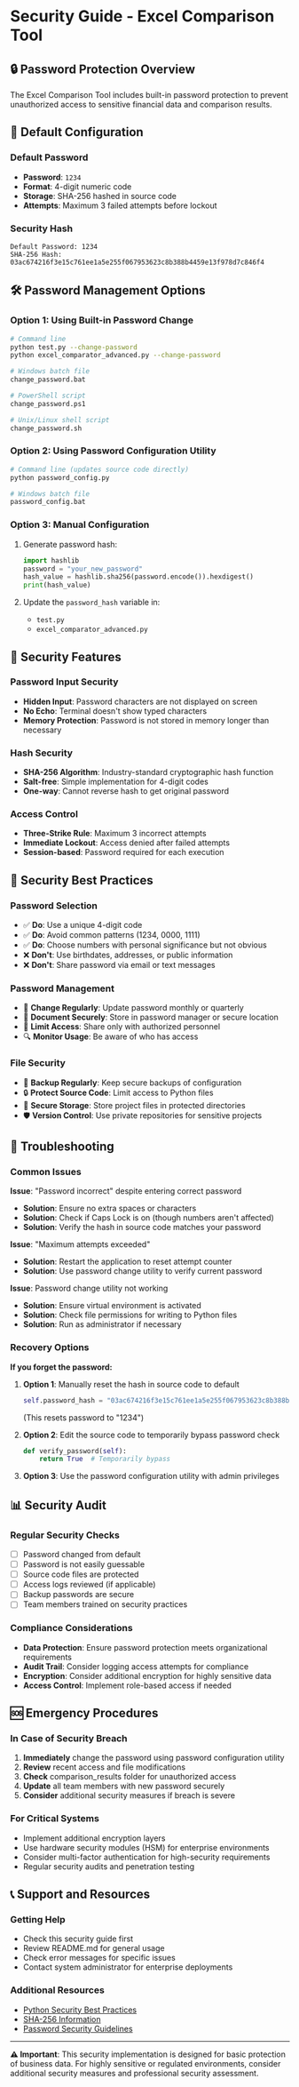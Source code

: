 # Security Guide - Excel Comparison Tool

## 🔒 Password Protection Overview

The Excel Comparison Tool includes built-in password protection to prevent unauthorized access to sensitive financial data and comparison results.

## 🔑 Default Configuration

### Default Password
- **Password**: `1234`
- **Format**: 4-digit numeric code
- **Storage**: SHA-256 hashed in source code
- **Attempts**: Maximum 3 failed attempts before lockout

### Security Hash
```
Default Password: 1234
SHA-256 Hash: 03ac674216f3e15c761ee1a5e255f067953623c8b388b4459e13f978d7c846f4
```

## 🛠️ Password Management Options

### Option 1: Using Built-in Password Change
```bash
# Command line
python test.py --change-password
python excel_comparator_advanced.py --change-password

# Windows batch file
change_password.bat

# PowerShell script
change_password.ps1

# Unix/Linux shell script  
change_password.sh
```

### Option 2: Using Password Configuration Utility
```bash
# Command line (updates source code directly)
python password_config.py

# Windows batch file
password_config.bat
```

### Option 3: Manual Configuration
1. Generate password hash:
   ```python
   import hashlib
   password = "your_new_password"
   hash_value = hashlib.sha256(password.encode()).hexdigest()
   print(hash_value)
   ```

2. Update the `password_hash` variable in:
   - `test.py`
   - `excel_comparator_advanced.py`

## 🔐 Security Features

### Password Input Security
- **Hidden Input**: Password characters are not displayed on screen
- **No Echo**: Terminal doesn't show typed characters
- **Memory Protection**: Password is not stored in memory longer than necessary

### Hash Security
- **SHA-256 Algorithm**: Industry-standard cryptographic hash function
- **Salt-free**: Simple implementation for 4-digit codes
- **One-way**: Cannot reverse hash to get original password

### Access Control
- **Three-Strike Rule**: Maximum 3 incorrect attempts
- **Immediate Lockout**: Access denied after failed attempts
- **Session-based**: Password required for each execution

## 🚨 Security Best Practices

### Password Selection
- ✅ **Do**: Use a unique 4-digit code
- ✅ **Do**: Avoid common patterns (1234, 0000, 1111)
- ✅ **Do**: Choose numbers with personal significance but not obvious
- ❌ **Don't**: Use birthdates, addresses, or public information
- ❌ **Don't**: Share password via email or text messages

### Password Management
- 🔄 **Change Regularly**: Update password monthly or quarterly
- 📝 **Document Securely**: Store in password manager or secure location
- 👥 **Limit Access**: Share only with authorized personnel
- 🔍 **Monitor Usage**: Be aware of who has access

### File Security
- 💾 **Backup Regularly**: Keep secure backups of configuration
- 🔒 **Protect Source Code**: Limit access to Python files
- 📁 **Secure Storage**: Store project files in protected directories
- 🛡️ **Version Control**: Use private repositories for sensitive projects

## 🔧 Troubleshooting

### Common Issues

**Issue**: "Password incorrect" despite entering correct password
- **Solution**: Ensure no extra spaces or characters
- **Solution**: Check if Caps Lock is on (though numbers aren't affected)
- **Solution**: Verify the hash in source code matches your password

**Issue**: "Maximum attempts exceeded"
- **Solution**: Restart the application to reset attempt counter
- **Solution**: Use password change utility to verify current password

**Issue**: Password change utility not working
- **Solution**: Ensure virtual environment is activated
- **Solution**: Check file permissions for writing to Python files
- **Solution**: Run as administrator if necessary

### Recovery Options

**If you forget the password:**
1. **Option 1**: Manually reset the hash in source code to default
   ```python
   self.password_hash = "03ac674216f3e15c761ee1a5e255f067953623c8b388b4459e13f978d7c846f4"
   ```
   (This resets password to "1234")

2. **Option 2**: Edit the source code to temporarily bypass password check
   ```python
   def verify_password(self):
       return True  # Temporarily bypass
   ```

3. **Option 3**: Use the password configuration utility with admin privileges

## 📊 Security Audit

### Regular Security Checks
- [ ] Password changed from default
- [ ] Password is not easily guessable
- [ ] Source code files are protected
- [ ] Access logs reviewed (if applicable)
- [ ] Backup passwords are secure
- [ ] Team members trained on security practices

### Compliance Considerations
- **Data Protection**: Ensure password protection meets organizational requirements
- **Audit Trail**: Consider logging access attempts for compliance
- **Encryption**: Consider additional encryption for highly sensitive data
- **Access Control**: Implement role-based access if needed

## 🆘 Emergency Procedures

### In Case of Security Breach
1. **Immediately** change the password using password configuration utility
2. **Review** recent access and file modifications
3. **Check** comparison_results folder for unauthorized access
4. **Update** all team members with new password securely
5. **Consider** additional security measures if breach is severe

### For Critical Systems
- Implement additional encryption layers
- Use hardware security modules (HSM) for enterprise environments
- Consider multi-factor authentication for high-security requirements
- Regular security audits and penetration testing

## 📞 Support and Resources

### Getting Help
- Check this security guide first
- Review README.md for general usage
- Check error messages for specific issues
- Contact system administrator for enterprise deployments

### Additional Resources
- [Python Security Best Practices](https://docs.python.org/3/library/security.html)
- [SHA-256 Information](https://en.wikipedia.org/wiki/SHA-2)
- [Password Security Guidelines](https://www.nist.gov/password-guidelines)

---

**⚠️ Important**: This security implementation is designed for basic protection of business data. For highly sensitive or regulated environments, consider additional security measures and professional security assessment.
